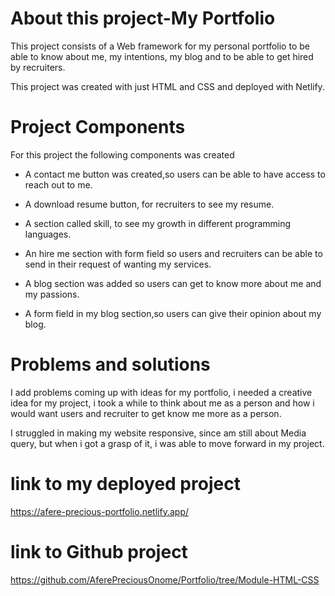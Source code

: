 # About this project-My Portfolio

This project consists of a Web framework for my personal portfolio to be able to know about me, my intentions, my blog and to be able to get hired by recruiters.

This project was created with just HTML and CSS and deployed with Netlify.

# Project Components

For this project the following components was created

- A contact me button was created,so users can be able to have access to reach out to me.

- A download resume button, for recruiters to see my resume.

- A section called skill, to see my growth in different programming languages.

- An hire me section with form field so users and recruiters can be able to send in their request of wanting my services.

- A blog section was added so users can get to know more about me and my passions.

- A form field in my blog section,so users can give their opinion about my blog.

# Problems and solutions

I add problems coming up with ideas for my portfolio, i needed a creative idea for my project, i took a while to think about me as a person and how i would want users and recruiter to get know me more as a person.

I struggled in making my website responsive, since am still about Media query, but when i got a grasp of it, i was able to move forward in my project.

# link to my deployed project

https://afere-precious-portfolio.netlify.app/

# link to Github project

https://github.com/AferePreciousOnome/Portfolio/tree/Module-HTML-CSS
